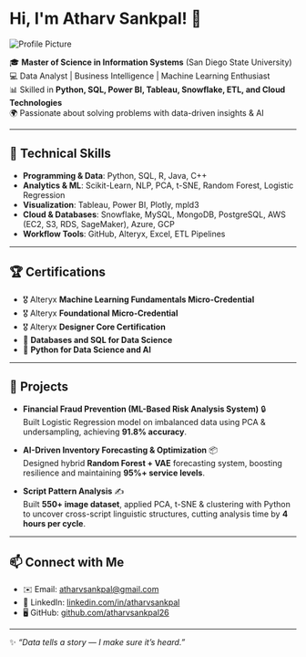 # Hi, I'm Atharv Sankpal! 👋  

![Profile Picture](https://github.com/your-username/your-repo/blob/main/WhatsApp%20Image%202025-08-08%20at%2011.47.32%20AM%20(2).jpeg)

🎓 **Master of Science in Information Systems** (San Diego State University)  
💻 Data Analyst | Business Intelligence | Machine Learning Enthusiast  
📊 Skilled in **Python, SQL, Power BI, Tableau, Snowflake, ETL, and Cloud Technologies**  
🌍 Passionate about solving problems with data-driven insights & AI  

---

## 🔧 Technical Skills  
- **Programming & Data**: Python, SQL, R, Java, C++  
- **Analytics & ML**: Scikit-Learn, NLP, PCA, t-SNE, Random Forest, Logistic Regression  
- **Visualization**: Tableau, Power BI, Plotly, mpld3  
- **Cloud & Databases**: Snowflake, MySQL, MongoDB, PostgreSQL, AWS (EC2, S3, RDS, SageMaker), Azure, GCP  
- **Workflow Tools**: GitHub, Alteryx, Excel, ETL Pipelines  

---

## 🏆 Certifications  
- 🎖️ Alteryx **Machine Learning Fundamentals Micro-Credential**  
- 🎖️ Alteryx **Foundational Micro-Credential**  
- 🎖️ Alteryx **Designer Core Certification**  
- 📜 **Databases and SQL for Data Science**  
- 📜 **Python for Data Science and AI**  

---

## 🚀 Projects  
- **Financial Fraud Prevention (ML-Based Risk Analysis System)** 🔒  
  Built Logistic Regression model on imbalanced data using PCA & undersampling, achieving **91.8% accuracy**.  

- **AI-Driven Inventory Forecasting & Optimization** 📦  
  Designed hybrid **Random Forest + VAE** forecasting system, boosting resilience and maintaining **95%+ service levels**.  

- **Script Pattern Analysis** ✍️  
  Built **550+ image dataset**, applied PCA, t-SNE & clustering with Python to uncover cross-script linguistic structures, cutting analysis time by **4 hours per cycle**.  

---

## 📫 Connect with Me  
- ✉️ Email: [atharvsankpal@gmail.com](mailto:atharvsankpal@gmail.com)  
- 💼 LinkedIn: [linkedin.com/in/atharvsankpal](https://www.linkedin.com/in/atharvsankpal/)  
- 🖥️ GitHub: [github.com/atharvsankpal26](https://github.com/atharvsankpal26?tab=repositories)  

---
✨ _“Data tells a story — I make sure it’s heard.”_

